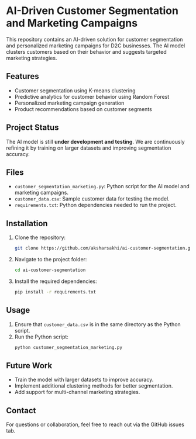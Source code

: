 # AI-Driven Customer Segmentation and Marketing Campaigns

This repository contains an AI-driven solution for customer segmentation and personalized marketing campaigns for D2C businesses. The AI model clusters customers based on their behavior and suggests targeted marketing strategies.

## Features
- Customer segmentation using K-means clustering
- Predictive analytics for customer behavior using Random Forest
- Personalized marketing campaign generation
- Product recommendations based on customer segments

## Project Status
The AI model is still **under development and testing**. We are continuously refining it by training on larger datasets and improving segmentation accuracy.

## Files
- `customer_segmentation_marketing.py`: Python script for the AI model and marketing campaigns.
- `customer_data.csv`: Sample customer data for testing the model.
- `requirements.txt`: Python dependencies needed to run the project.

## Installation

1. Clone the repository:
    ```bash
    git clone https://github.com/aksharsakhi/ai-customer-segmentation.git
    ```
2. Navigate to the project folder:
    ```bash
    cd ai-customer-segmentation
    ```

3. Install the required dependencies:
    ```bash
    pip install -r requirements.txt
    ```

## Usage
1. Ensure that `customer_data.csv` is in the same directory as the Python script.
2. Run the Python script:
    ```bash
    python customer_segmentation_marketing.py
    ```

## Future Work
- Train the model with larger datasets to improve accuracy.
- Implement additional clustering methods for better segmentation.
- Add support for multi-channel marketing strategies.

## Contact
For questions or collaboration, feel free to reach out via the GitHub issues tab.
